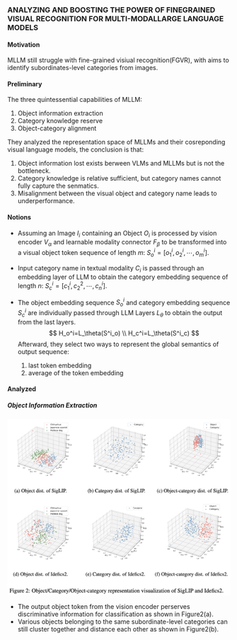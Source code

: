 ### ANALYZING AND BOOSTING THE POWER OF FINEGRAINED VISUAL RECOGNITION FOR MULTI-MODALLARGE LANGUAGE MODELS

#### Motivation

MLLM still struggle with fine-grained visiual recognition(FGVR), with aims to identify subordinates-level categories from images.

#### Preliminary

The three quintessential capabilities of MLLM:

1. Object information extraction
2. Category knowledge reserve
3. Object-category alignment

They analyzed the representation space of MLLMs and their cosreponding visual language models, the conclusion is that:

1. Object information lost exists berween VLMs and MLLMs but is not the bottleneck.
2. Category knowledge is relative sufficient, but category names cannot fully capture the senmatics.
3. Misalignment between the visual object and category name leads to underperformance.

#### Notions

- Assuming an Image $I_i$ containing an Object $O_i$ is processed by vision encoder $V_\alpha$ and learnable modality connector $F_\beta$ to be transformed into a visual object token sequence of length $m$: $S_o^{i}=[o_1^i, o_2^i, \cdots, o_m^{i}]$.

- Input category name in textual modality $C_i$ is passed through an embedding layer of LLM to obtain the category embedding sequence of length $n$: $S_c^i=[c_1^i, c_2^2, \cdots, c_n^i]$. 

- The object embedding sequence $S_o^{i}$ and category embedding sequence $S_c^i$ are individually passed through LLM Layers $L_\theta$ to obtain the output from the last layers.
  $$
  H_o^i=L_\theta(S^i_o) \\
  H_c^i=L_\theta(S^i_c)
  $$
  Afterward, they select two ways to represent the global semantics of output sequence:

  1. last token embedding
  2. average of the token embedding

#### Analyzed

##### Object Information Extraction

<img src="../resource/image-20250130014338157.png" alt="image-20250130014338157" style="zoom:67%;" />

- The output object token from the vision encoder perserves discriminative information for classification as shown in Figure2(a).
- Various objects belonging to the same subordinate-level categories can still cluster together and distance each other as shown in Figure2(b).